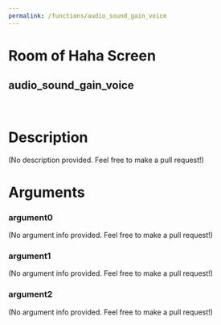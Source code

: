 ```yaml
---
permalink: /functions/audio_sound_gain_voice
---
```

# Room of Haha Screen  
## audio_sound_gain_voice  
&nbsp;  
# Description  
(No description provided. Feel free to make a pull request!) 
&nbsp;  
# Arguments
### argument0
(No argument info provided. Feel free to make a pull request!)
&nbsp;  
### argument1
(No argument info provided. Feel free to make a pull request!)
&nbsp;  
### argument2
(No argument info provided. Feel free to make a pull request!)
&nbsp;  


